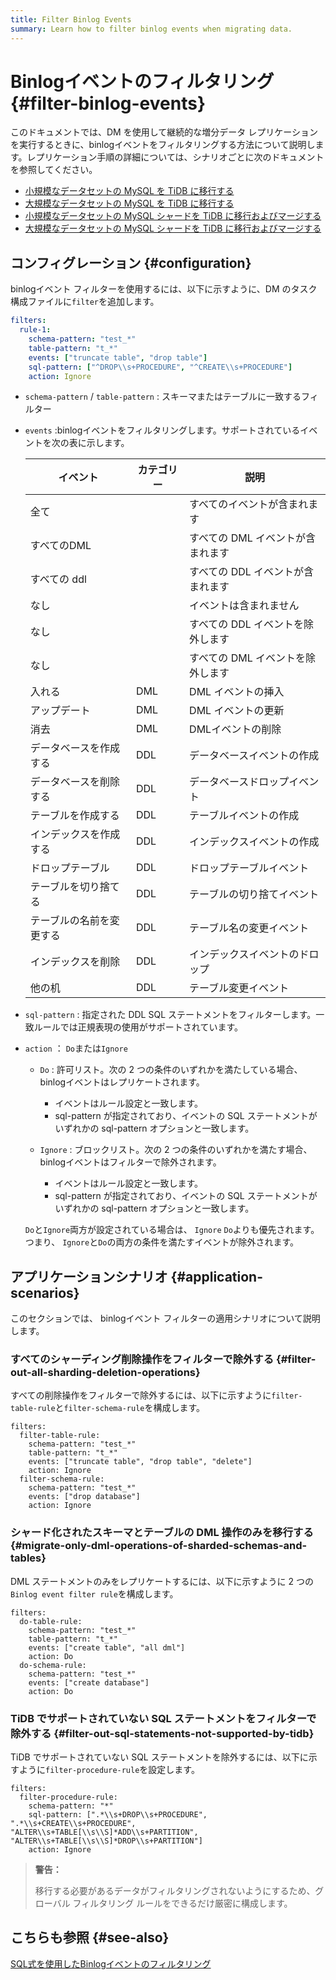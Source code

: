 ```yaml
---
title: Filter Binlog Events
summary: Learn how to filter binlog events when migrating data.
---
```


# Binlogイベントのフィルタリング {#filter-binlog-events}

このドキュメントでは、DM を使用して継続的な増分データ レプリケーションを実行するときに、binlogイベントをフィルタリングする方法について説明します。レプリケーション手順の詳細については、シナリオごとに次のドキュメントを参照してください。

-   [小規模なデータセットの MySQL を TiDB に移行する](/migrate-small-mysql-to-tidb.md)
-   [大規模なデータセットの MySQL を TiDB に移行する](/migrate-large-mysql-to-tidb.md)
-   [小規模なデータセットの MySQL シャードを TiDB に移行およびマージする](/migrate-small-mysql-shards-to-tidb.md)
-   [大規模なデータセットの MySQL シャードを TiDB に移行およびマージする](/migrate-large-mysql-shards-to-tidb.md)

## コンフィグレーション {#configuration}

binlogイベント フィルターを使用するには、以下に示すように、DM のタスク構成ファイルに`filter`を追加します。

```yaml
filters:
  rule-1:
    schema-pattern: "test_*"
    table-pattern: "t_*"
    events: ["truncate table", "drop table"]
    sql-pattern: ["^DROP\\s+PROCEDURE", "^CREATE\\s+PROCEDURE"]
    action: Ignore
```

-   `schema-pattern` / `table-pattern` : スキーマまたはテーブルに一致するフィルター

-   `events` :binlogイベントをフィルタリングします。サポートされているイベントを次の表に示します。

    | イベント         | カテゴリー | 説明                  |
    | ------------ | ----- | ------------------- |
    | 全て           |       | すべてのイベントが含まれます      |
    | すべてのDML      |       | すべての DML イベントが含まれます |
    | すべての ddl     |       | すべての DDL イベントが含まれます |
    | なし           |       | イベントは含まれません         |
    | なし           |       | すべての DDL イベントを除外します |
    | なし           |       | すべての DML イベントを除外します |
    | 入れる          | DML   | DML イベントの挿入         |
    | アップデート       | DML   | DML イベントの更新         |
    | 消去           | DML   | DMLイベントの削除          |
    | データベースを作成する  | DDL   | データベースイベントの作成       |
    | データベースを削除する  | DDL   | データベースドロップイベント      |
    | テーブルを作成する    | DDL   | テーブルイベントの作成         |
    | インデックスを作成する  | DDL   | インデックスイベントの作成       |
    | ドロップテーブル     | DDL   | ドロップテーブルイベント        |
    | テーブルを切り捨てる   | DDL   | テーブルの切り捨てイベント       |
    | テーブルの名前を変更する | DDL   | テーブル名の変更イベント        |
    | インデックスを削除    | DDL   | インデックスイベントのドロップ     |
    | 他の机          | DDL   | テーブル変更イベント          |

-   `sql-pattern` : 指定された DDL SQL ステートメントをフィルターします。一致ルールでは正規表現の使用がサポートされています。

-   `action` ： `Do`または`Ignore`

    -   `Do` : 許可リスト。次の 2 つの条件のいずれかを満たしている場合、 binlogイベントはレプリケートされます。

        -   イベントはルール設定と一致します。
        -   sql-pattern が指定されており、イベントの SQL ステートメントがいずれかの sql-pattern オプションと一致します。

    -   `Ignore` : ブロックリスト。次の 2 つの条件のいずれかを満たす場合、 binlogイベントはフィルターで除外されます。

        -   イベントはルール設定と一致します。
        -   sql-pattern が指定されており、イベントの SQL ステートメントがいずれかの sql-pattern オプションと一致します。

    `Do`と`Ignore`両方が設定されている場合は、 `Ignore` `Do`よりも優先されます。つまり、 `Ignore`と`Do`の両方の条件を満たすイベントが除外されます。

## アプリケーションシナリオ {#application-scenarios}

このセクションでは、 binlogイベント フィルターの適用シナリオについて説明します。

### すべてのシャーディング削除操作をフィルターで除外する {#filter-out-all-sharding-deletion-operations}

すべての削除操作をフィルターで除外するには、以下に示すように`filter-table-rule`と`filter-schema-rule`を構成します。

```
filters:
  filter-table-rule:
    schema-pattern: "test_*"
    table-pattern: "t_*"
    events: ["truncate table", "drop table", "delete"]
    action: Ignore
  filter-schema-rule:
    schema-pattern: "test_*"
    events: ["drop database"]
    action: Ignore
```

### シャード化されたスキーマとテーブルの DML 操作のみを移行する {#migrate-only-dml-operations-of-sharded-schemas-and-tables}

DML ステートメントのみをレプリケートするには、以下に示すように 2 つの`Binlog event filter rule`を構成します。

```
filters:
  do-table-rule:
    schema-pattern: "test_*"
    table-pattern: "t_*"
    events: ["create table", "all dml"]
    action: Do
  do-schema-rule:
    schema-pattern: "test_*"
    events: ["create database"]
    action: Do
```

### TiDB でサポートされていない SQL ステートメントをフィルターで除外する {#filter-out-sql-statements-not-supported-by-tidb}

TiDB でサポートされていない SQL ステートメントを除外するには、以下に示すように`filter-procedure-rule`を設定します。

```
filters:
  filter-procedure-rule:
    schema-pattern: "*"
    sql-pattern: [".*\\s+DROP\\s+PROCEDURE", ".*\\s+CREATE\\s+PROCEDURE", "ALTER\\s+TABLE[\\s\\S]*ADD\\s+PARTITION", "ALTER\\s+TABLE[\\s\\S]*DROP\\s+PARTITION"]
    action: Ignore
```

> **警告：**
>
> 移行する必要があるデータがフィルタリングされないようにするため、グローバル フィルタリング ルールをできるだけ厳密に構成します。

## こちらも参照 {#see-also}

[SQL式を使用したBinlogイベントのフィルタリング](/filter-dml-event.md)
